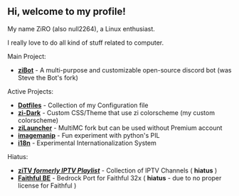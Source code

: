## Hi, welcome to my profile!

My name ZiRO (also null2264), a Linux enthusiast.

I really love to do all kind of stuff related to computer.

Main Project:
- **[ziBot](https://github.com/ZiRO-Bot/ziBot)** - A multi-purpose and customizable open-source discord bot (was Steve the Bot's fork)

Active Projects:
- **[Dotfiles](https://github.com/null2264/dotfiles)** - Collection of my Configuration file
- **[zi-Dark](https://github.com/null2264/Zi-Dark)** - Custom CSS/Theme that use zi colorscheme (my custom colorscheme)
- **[ziLauncher](https://github.com/null2264/Project-MC-Launcher)** - MultiMC fork but can be used without Premium account
- **[imagemanip](https://github.com/null2264/imagemanip)** - Fun experiment with python's PIL
- **[i18n](https://github.com/null2264/i18n)** - Experimental Internationalization System

Hiatus:
- **[ziTV *formerly IPTV Playlist*](https://github.com/null2264/ziTV)** - Collection of IPTV Channels ( **hiatus** )
- **[Faithful BE](https://github.com/null2264/Faithful-BE)** - Bedrock Port for Faithful 32x ( **hiatus** - due to no proper license for Faithful )

<!--
**null2264/null2264** is a ✨ _special_ ✨ repository because its `README.md` (this file) appears on your GitHub profile.

Here are some ideas to get you started:

- 🔭 I’m currently working on ...
- 🌱 I’m currently learning ...
- 👯 I’m looking to collaborate on ...
- 🤔 I’m looking for help with ...
- 💬 Ask me about ...
- 📫 How to reach me: ...
- 😄 Pronouns: ...
- ⚡ Fun fact: ...
-->
